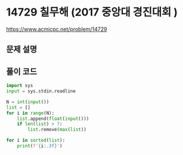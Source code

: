 # 14729 칠무해 (2017 중앙대 경진대회 )

https://www.acmicpc.net/problem/14729


## 문제 설명 


## 풀이 코드 
```python
import sys
input = sys.stdin.readline

N = int(input())
list = []
for i in range(N):
    list.append(float(input()))
    if len(list) > 7:
        list.remove(max(list))

for i in sorted(list):
    print(f'{i:.3f}')
```

